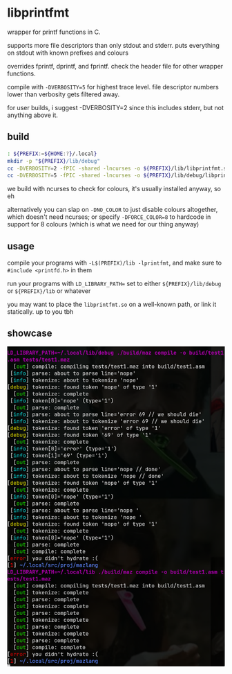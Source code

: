 
# libprintfmt

wrapper for printf functions in C.

supports more file descriptors than only stdout and stderr. puts everything on stdout with known prefixes and colours

overrides fprintf, dprintf, and fprintf.
check the header file for other wrapper functions.

compile with `-DVERBOSITY=5` for highest trace level. file descriptor numbers lower than verbosity gets filtered away.

for user builds, i suggest -DVERBOSITY=2 since this includes stderr, but not anything above it.

## build
```sh
: ${PREFIX:=${HOME:?}/.local}
mkdir -p "${PREFIX}/lib/debug"
cc -DVERBOSITY=2 -fPIC -shared -lncurses -o ${PREFIX}/lib/libprintfmt.so printfd.c
cc -DVERBOSITY=5 -fPIC -shared -lncurses -o ${PREFIX}/lib/debug/libprintfmt.so printfd.c
```

we build with ncurses to check for colours, it's usually installed anyway, so eh

alternatively you can slap on `-DNO_COLOR` to just disable colours altogether, which doesn't need ncurses; or specify `-DFORCE_COLOR=8` to hardcode in support for 8 colours (which is what we need for our thing anyway)

## usage

compile your programs with `-L$(PREFIX)/lib -lprintfmt`, and make sure to `#include <printfd.h>` in them

run your programs with `LD_LIBRARY_PATH=` set to either `${PREFIX}/lib/debug` or `${PREFIX}/lib` or whatever

you may want to place the `libprintfmt.so` on a well-known path, or link it statically. up to you tbh

## showcase

![example screenshot](./screenshot.png)

